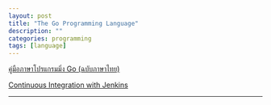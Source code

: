 ```yaml
---
layout: post
title: "The Go Programming Language"
description: ""
categories: programming
tags: [language]
---
```


[คู่มือภาษาโปรแกรมมิ่ง Go (ฉบับภาษาไทย)](http://www.patanasongsivilai.com/blog/golang/)

[Continuous Integration with Jenkins](https://medium.com/@popphoenix/go-programming-language-continuous-integration-with-jenkins-pipeline-ตอน-1-2d2f4a05cb72)

---